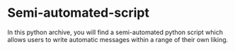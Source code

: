 # Semi-automated-script

In this python archive, you will find a semi-automated python script which allows users to write automatic messages within a range of their own liking.
